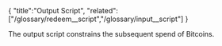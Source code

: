 <div class="cwikmeta">
{
"title":"Output Script",
"related":["/glossary/redeem__script","/glossary/input__script"]
}
</div>

The output script constrains the subsequent spend of Bitcoins.
